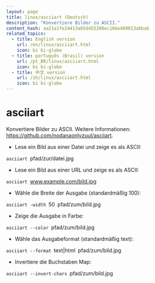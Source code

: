 ```yaml
---
layout: page
title: linux/asciiart (Deutsch)
description: "Konvertiere Bilder zu ASCII."
content_hash: aa21a1fe24413a65d455208ec166e409013abbab
related_topics:
  - title: English version
    url: /en/linux/asciiart.html
    icon: bi bi-globe
  - title: português (Brasil) version
    url: /pt_BR/linux/asciiart.html
    icon: bi bi-globe
  - title: 中文 version
    url: /zh/linux/asciiart.html
    icon: bi bi-globe
---
```

# asciiart

Konvertiere Bilder zu ASCII.
Weitere Informationen: <https://github.com/nodanaonlyzuul/asciiart>.

- Lese ein Bild aus einer Datei und zeige es als ASCII:

`asciiart `<span class="tldr-var badge badge-pill bg-dark-lm bg-white-dm text-white-lm text-dark-dm font-weight-bold">pfad/zur/datei.jpg</span>

- Lese ein Bild aus einer URL und zeige es als ASCII:

`asciiart `<span class="tldr-var badge badge-pill bg-dark-lm bg-white-dm text-white-lm text-dark-dm font-weight-bold">www.example.com/bild.jpg</span>

- Wähle die Breite der Ausgabe (standardmäßig 100):

`asciiart -width `<span class="tldr-var badge badge-pill bg-dark-lm bg-white-dm text-white-lm text-dark-dm font-weight-bold">50</span>` `<span class="tldr-var badge badge-pill bg-dark-lm bg-white-dm text-white-lm text-dark-dm font-weight-bold">pfad/zum/bild.jpg</span>

- Zeige die Ausgabe in Farbe:

`asciiart --color `<span class="tldr-var badge badge-pill bg-dark-lm bg-white-dm text-white-lm text-dark-dm font-weight-bold">pfad/zum/bild.jpg</span>

- Wähle das Ausgabeformat (standardmäßig text):

`asciiart --format `<span class="tldr-var badge badge-pill bg-dark-lm bg-white-dm text-white-lm text-dark-dm font-weight-bold">text|html</span>` `<span class="tldr-var badge badge-pill bg-dark-lm bg-white-dm text-white-lm text-dark-dm font-weight-bold">pfad/zum/bild.jpg</span>

- Invertiere die Buchstaben Map:

`asciiart --invert-chars `<span class="tldr-var badge badge-pill bg-dark-lm bg-white-dm text-white-lm text-dark-dm font-weight-bold">pfad/zum/bild.jpg</span>
